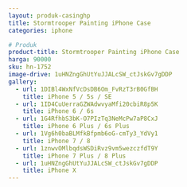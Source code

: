 ```yaml
---
layout: produk-casinghp
title: Stormtrooper Painting iPhone Case
categories: iphone

# Produk
product-title: Stormtrooper Painting iPhone Case
harga: 90000
sku: hn-1752
image-drive: 1uHNZngGhUtYuJJALcSW_ctJskGv7gDDP
gallery:
  - url: 1DIBl4WxNfVcDsDB6Om_FvRzT3rB0GfBH
    title: iPhone 5 / 5s / SE
  - url: 1ID4CuUerraGZWAdwvyaMfi20cbiR8p5K
    title: iPhone 6 / 6s
  - url: 1G4RfhbS3bK-O7PIzTq3NeMcPw7aP8CxJ
    title: iPhone 6 Plus / 6s Plus
  - url: 1Vg6h0baBLMfkBfpmb6oG-cmTy3_YdVy1
    title: iPhone 7 / 8
  - url: 1znwvOMlbqdsWSDiRvz9vm5wezczfdT9Y
    title: iPhone 7 Plus / 8 Plus
  - url: 1uHNZngGhUtYuJJALcSW_ctJskGv7gDDP
    title: iPhone X
---
```


